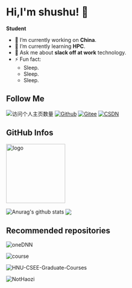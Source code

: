 <!--
**NotHaozi/NotHaozi** is a ✨ _special_ ✨ repository because its `README.md` (this file) appears on your GitHub profile.

Here are some ideas to get you started:

- 🔭 I’m currently working on ...
- 🌱 I’m currently learning ...
- 👯 I’m looking to collaborate on ...
- 🤔 I’m looking for help with ...
- 💬 Ask me about ...
- 📫 How to reach me: ...
- 😄 Pronouns: ...
- ⚡ Fun fact: ...

-->

# Hi,I'm shushu! 👋
**Student**
- 🔭 I’m currently working on **China**.
- 🌱 I’m currently learning **HPC**.
- 💬 Ask me about **slack off at work** technology.
- ⚡ Fun fact: 
  - Sleep.
  - Sleep.
  - Sleep.

## Follow Me
![访问个人主页数量](https://komarev.com/ghpvc/?username=NotHaozi&color=green)
[![Github](https://img.shields.io/github/followers/NotHaozi?label=Github&style=social)](https://github.com/NotHaozi)
[![Gitee](https://img.shields.io/badge/-码云-EA4335?style=flat-square&logo=Gitee&logoColor=white)](https://gitee.com/zhangmh666)
[![CSDN](https://img.shields.io/badge/-CSDN-c14438?style=flat-square&logo=C&logoColor=white)](https://blog.csdn.net/qq_43272349?spm=1010.2135.3001.5343)

## GitHub Infos
<img src="https://github-profile-trophy.vercel.app/?username=NotHaozi&theme=flat&row=1&column=8" alt="logo" height="160" align="center" style="margin: auto;">

<img align="center" src="https://github-readme-stats.vercel.app/api?username=NotHaozi&show_icons=true&include_all_commits=true&theme=buefy&hide_border=true" alt="Anurag's github stats" /> <img align="center" src="https://github-readme-stats.vercel.app/api/top-langs/?username=NotHaozi&layout=compact&theme=buefy&hide_border=true" />

## Recommended repositories
![oneDNN](https://github-readme-stats.vercel.app/api/pin/?username=oneapi-src&repo=oneDNN&show_owner=true&theme=buefy)

![course](https://github-readme-stats.vercel.app/api/pin/?username=parallel101&repo=course&show_owner=true&theme=buefy)

![HNU-CSEE-Graduate-Courses](https://github-readme-stats.vercel.app/api/pin/?username=GZYZG&repo=HNU-CSEE-Graduate-Courses&show_owner=true&theme=buefy)

![NotHaozi](https://github-readme-stats.vercel.app/api/pin/?username=NotHaozi&repo=NotHaozi&show_owner=true&theme=buefy)
